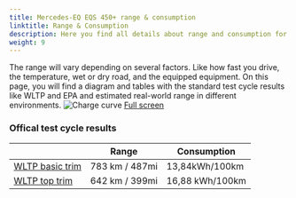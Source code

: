 ```yaml
---
title: Mercedes-EQ EQS 450+ range & consumption
linktitle: Range & Consumption
description: Here you find all details about range and consumption for Mercedes-EQ EQS 450+.
weight: 9
---
```

<!-- markdownlint-disable MD033 -->

The range will vary depending on several factors. Like how fast you drive, the temperature, wet or dry road, and the equipped equipment. On this page, you will find a diagram and tables with the standard test cycle results like WLTP and EPA and estimated real-world range in different environments. 
![Charge curve](../range.svg  "Range information")
[Full screen](../range.svg)

### Offical test cycle results


| | Range  | Consumption  |
|----|-----|------|
| [WLTP basic trim](../../../../../guides/understandingrange/wltp/) | 783 km / 487mi |13,84kWh/100km | 
| [WLTP top trim](../../../../../guides/understandingrange/wltp/) | 642 km / 399mi | 16,88 kWh/100km | 

